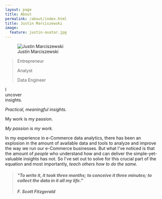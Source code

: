 ```yaml
---
layout: page
title: About
permalink: /about/index.html
title: Justin Marciszewski
image:
  feature: justin-avatar.jpg
---
```

<figure>
  <img src="{{ site.url }}/images/justin-avatar.jpg" alt="Justin Marciszewski">
  <figcaption>Justin Marciszewski</figcaption>
</figure>

>Entrepreneur
>
>Analyst
>
>Data Engineer

I  
uncover  
insights.  

*Practical, meaningful insights.*  


My work is my passion.  

*My passion is my work.*  

In my experience in e-Commerce data analytics, there has been an explosion in the amount of available data and tools to analyze and improve the way we run our e-Commerce businesses. But what I've noticed is that the amount of *people* who understand how and can deliver the simple-yet-valuable insights has not.  So I've set out to solve for this crucial part of the equation and most importantly, *teach others how to do the same.*  

> #### *"To write it, it took three months; to conceive it three minutes; to collect the data in it all my life."*
>
> #### *F. Scott Fitzgerald* 

